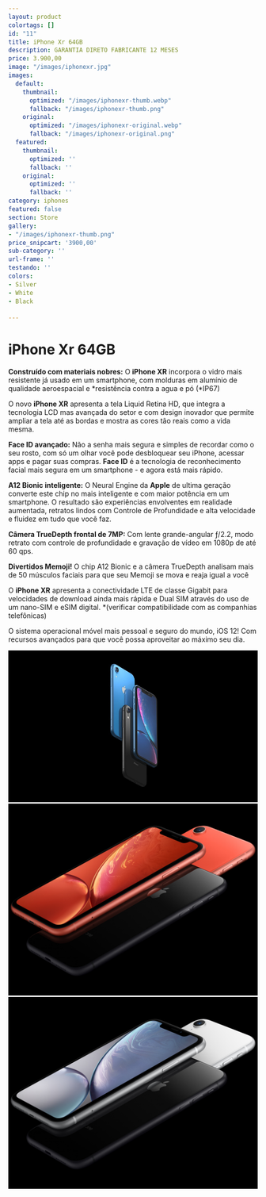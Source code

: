 ```yaml
---
layout: product
colortags: []
id: "11"
title: iPhone Xr 64GB
description: GARANTIA DIRETO FABRICANTE 12 MESES
price: 3.900,00
image: "/images/iphonexr.jpg"
images:
  default:
    thumbnail:
      optimized: "/images/iphonexr-thumb.webp"
      fallback: "/images/iphonexr-thumb.png"
    original:
      optimized: "/images/iphonexr-original.webp"
      fallback: "/images/iphonexr-original.png"
  featured:
    thumbnail:
      optimized: ''
      fallback: ''
    original:
      optimized: ''
      fallback: ''
category: iphones
featured: false
section: Store
gallery:
- "/images/iphonexr-thumb.png"
price_snipcart: '3900,00'
sub-category: ''
url-frame: ''
testando: ''
colors:
- Silver
- White
- Black

---
```

# iPhone Xr 64GB

**Construído com materiais nobres:** O **iPhone XR** incorpora o vidro mais resistente já usado em um smartphone, com molduras em alumínio de qualidade aeroespacial e *resistência contra a agua e pó (*IP67)

O novo **iPhone XR** apresenta a tela Liquid Retina HD, que integra a tecnologia LCD mas avançada do setor e com design inovador que permite ampliar a tela até as bordas e mostra as cores tão reais como a vida mesma.

**Face ID avançado:** Não a senha mais segura e simples de recordar como o seu rosto, com só um olhar você pode desbloquear seu iPhone, acessar apps e pagar suas compras. **Face ID** é a tecnologia de reconhecimento facial mais segura em um smartphone - e agora está mais rápido.

**A12 Bionic inteligente:** O Neural Engine da **Apple** de ultima geração converte este chip no mais inteligente e com maior potência em um smartphone. O resultado são experiências envolventes em realidade aumentada, retratos lindos com Controle de Profundidade e alta velocidade e fluidez em tudo que você faz.

**Câmera TrueDepth frontal de 7MP:** Com lente grande-angular ƒ/2.2, modo retrato com controle de profundidade e gravação de vídeo em 1080p de até 60 qps.

**Divertidos Memoji!** O chip A12 Bionic e a câmera TrueDepth analisam mais de 50 músculos faciais para que seu Memoji se mova e reaja igual a você

O **iPhone XR** apresenta a conectividade LTE de classe Gigabit para velocidades de download ainda mais rápida e Dual SIM através do uso de um nano-SIM e eSIM digital. *(verificar compatibilidade com as companhias telefônicas)

O sistema operacional móvel mais pessoal e seguro do mundo, iOS 12! Com recursos avançados para que você possa aproveitar ao máximo seu dia.

![iphone xr](/images/iphone-xr-gallery1-201809.jpeg)![iphone xr](/images/iphone-xr-gallery3-201809.jpeg)![iphone xr](/images/iphone-xr-gallery2-201809.jpeg)